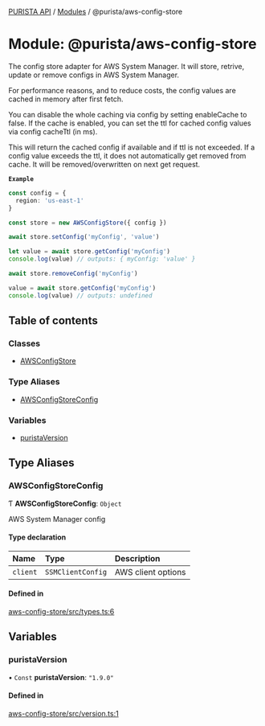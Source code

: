 [PURISTA API](../README.md) / [Modules](../modules.md) / @purista/aws-config-store

# Module: @purista/aws-config-store

The config store adapter for AWS System Manager.
It will store, retrive, update or remove configs in AWS System Manager.

For performance reasons, and to reduce costs, the config values are cached in memory after first fetch.

You can disable the whole caching via config by setting enableCache to false.
If the cache is enabled, you can set the ttl for cached config values via config cacheTtl (in ms).

This will return the cached config if available and if ttl is not exceeded.
If a config value exceeds the ttl, it does not automatically get removed from cache.
It will be removed/overwritten on next get request.

**`Example`**

```typescript
const config = {
  region: 'us-east-1'
}

const store = new AWSConfigStore({ config })

await store.setConfig('myConfig', 'value')

let value = await store.getConfig('myConfig')
console.log(value) // outputs: { myConfig: 'value' }

await store.removeConfig('myConfig')

value = await store.getConfig('myConfig')
console.log(value) // outputs: undefined

```

## Table of contents

### Classes

- [AWSConfigStore](../classes/purista_aws_config_store.AWSConfigStore.md)

### Type Aliases

- [AWSConfigStoreConfig](purista_aws_config_store.md#awsconfigstoreconfig)

### Variables

- [puristaVersion](purista_aws_config_store.md#puristaversion)

## Type Aliases

### AWSConfigStoreConfig

Ƭ **AWSConfigStoreConfig**: `Object`

AWS System Manager config

#### Type declaration

| Name | Type | Description |
| :------ | :------ | :------ |
| `client` | `SSMClientConfig` | AWS client options |

#### Defined in

[aws-config-store/src/types.ts:6](https://github.com/sebastianwessel/purista/blob/master/packages/aws-config-store/src/types.ts#L6)

## Variables

### puristaVersion

• `Const` **puristaVersion**: ``"1.9.0"``

#### Defined in

[aws-config-store/src/version.ts:1](https://github.com/sebastianwessel/purista/blob/master/packages/aws-config-store/src/version.ts#L1)
